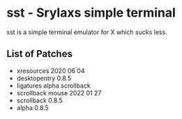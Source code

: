 # sst - Srylaxs simple terminal

sst is a simple terminal emulator for X which sucks less.


## List of Patches

+ xresources 2020 06 04
+ desktopentry 0.8.5
+ ligatures alpha scrollback
+ scrollback mouse 2022 01 27
+ scrollback 0.8.5
+ alpha 0.8.5